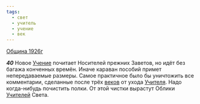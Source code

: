 ```yaml
---
tags:
  - свет
  - учитель
  - учение
  - век
---
```


[Община 1926г](https://127.0.0.1:4002/agni/1926)

___40___
Новое [Учение](../../../tags/#учение) почитает Носителей прежних Заветов, но идёт без багажа конченных времён. Иначе караван пособий примет непередаваемые размеры. Самое практичное было бы уничтожить все комментарии, сделанные после трёх [веков](../../../tags/#век) от ухода [Учителя](../../../tags/#учитель). Надо когда-нибудь почистить полки. От этой чистки вырастут Облики [Учителей](../../../tags/#учитель) Света.   

